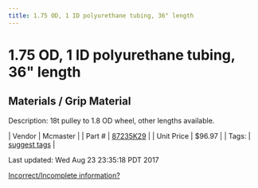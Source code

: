 ```yaml
---
title: 1.75 OD, 1 ID polyurethane tubing, 36" length
---
```


# 1.75 OD, 1 ID polyurethane tubing, 36" length
## Materials / Grip Material
Description: 	18t pulley to 1.8 OD wheel, other lengths available. 

| Vendor | Mcmaster | 
| Part # | [87235K29](https://www.mcmaster.com/#87235K29) | 
| Unit Price | $96.97 | 
| Tags: | [suggest tags](https://docs.google.com/forms/d/e/1FAIpQLSeWyY8v3RgOty-MyWmh9U0iivNYN_molChYyS-0U-o-kOAv_g/viewform) | 

Last updated: Wed Aug 23 23:35:18 PDT 2017

 [Incorrect/Incomplete information?](https://docs.google.com/forms/d/e/1FAIpQLSeWyY8v3RgOty-MyWmh9U0iivNYN_molChYyS-0U-o-kOAv_g/viewform)